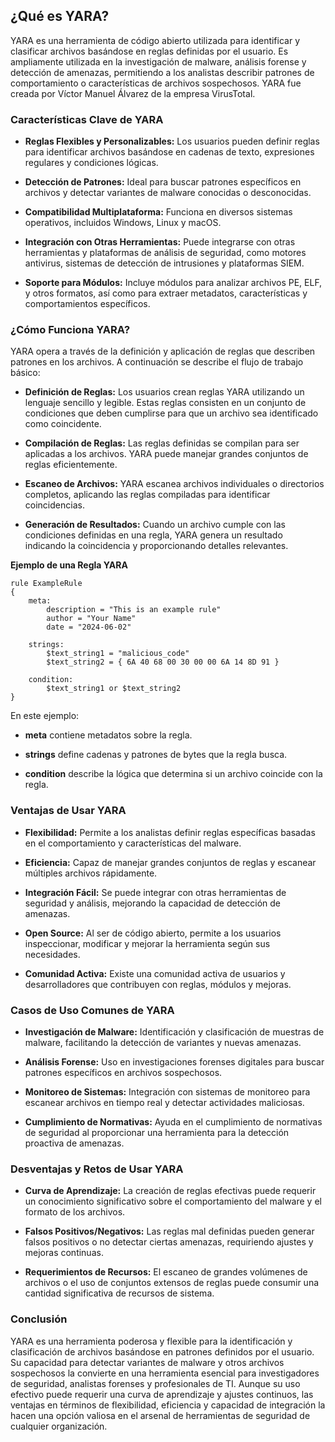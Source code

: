 ## **¿Qué es YARA?**
YARA es una herramienta de código abierto utilizada para identificar y clasificar archivos basándose en reglas definidas por el usuario. Es ampliamente utilizada en la investigación de malware, análisis forense y detección de amenazas, permitiendo a los analistas describir patrones de comportamiento o características de archivos sospechosos. YARA fue creada por Víctor Manuel Álvarez de la empresa VirusTotal.

### **Características Clave de YARA**

- **Reglas Flexibles y Personalizables:** Los usuarios pueden definir reglas para identificar archivos basándose en cadenas de texto, expresiones regulares y condiciones lógicas.
  
- **Detección de Patrones:** Ideal para buscar patrones específicos en archivos y detectar variantes de malware conocidas o desconocidas.

- **Compatibilidad Multiplataforma:** Funciona en diversos sistemas operativos, incluidos Windows, Linux y macOS.

- **Integración con Otras Herramientas:** Puede integrarse con otras herramientas y plataformas de análisis de seguridad, como motores antivirus, sistemas de detección de intrusiones y plataformas SIEM.

- **Soporte para Módulos:** Incluye módulos para analizar archivos PE, ELF, y otros formatos, así como para extraer metadatos, características y comportamientos específicos.

### **¿Cómo Funciona YARA?**
YARA opera a través de la definición y aplicación de reglas que describen patrones en los archivos. A continuación se describe el flujo de trabajo básico:

- **Definición de Reglas:** Los usuarios crean reglas YARA utilizando un lenguaje sencillo y legible. Estas reglas consisten en un conjunto de condiciones que deben cumplirse para que un archivo sea identificado como coincidente.

- **Compilación de Reglas:** Las reglas definidas se compilan para ser aplicadas a los archivos. YARA puede manejar grandes conjuntos de reglas eficientemente.

- **Escaneo de Archivos:** YARA escanea archivos individuales o directorios completos, aplicando las reglas compiladas para identificar coincidencias.

- **Generación de Resultados:** Cuando un archivo cumple con las condiciones definidas en una regla, YARA genera un resultado indicando la coincidencia y proporcionando detalles relevantes.

**Ejemplo de una Regla YARA**

```
rule ExampleRule
{
    meta:
        description = "This is an example rule"
        author = "Your Name"
        date = "2024-06-02"

    strings:
        $text_string1 = "malicious_code"
        $text_string2 = { 6A 40 68 00 30 00 00 6A 14 8D 91 }

    condition:
        $text_string1 or $text_string2
}
```

En este ejemplo:

- **meta** contiene metadatos sobre la regla.

- **strings** define cadenas y patrones de bytes que la regla busca.

- **condition** describe la lógica que determina si un archivo coincide con la regla.

### **Ventajas de Usar YARA**

- **Flexibilidad:** Permite a los analistas definir reglas específicas basadas en el comportamiento y características del malware.

- **Eficiencia:** Capaz de manejar grandes conjuntos de reglas y escanear múltiples archivos rápidamente.

- **Integración Fácil:** Se puede integrar con otras herramientas de seguridad y análisis, mejorando la capacidad de detección de amenazas.

- **Open Source:** Al ser de código abierto, permite a los usuarios inspeccionar, modificar y mejorar la herramienta según sus necesidades.

- **Comunidad Activa:** Existe una comunidad activa de usuarios y desarrolladores que contribuyen con reglas, módulos y mejoras.

### **Casos de Uso Comunes de YARA**

- **Investigación de Malware:** Identificación y clasificación de muestras de malware, facilitando la detección de variantes y nuevas amenazas.

- **Análisis Forense:** Uso en investigaciones forenses digitales para buscar patrones específicos en archivos sospechosos.

- **Monitoreo de Sistemas:** Integración con sistemas de monitoreo para escanear archivos en tiempo real y detectar actividades maliciosas.

- **Cumplimiento de Normativas:** Ayuda en el cumplimiento de normativas de seguridad al proporcionar una herramienta para la detección proactiva de amenazas.

### **Desventajas y Retos de Usar YARA**

- **Curva de Aprendizaje:** La creación de reglas efectivas puede requerir un conocimiento significativo sobre el comportamiento del malware y el formato de los archivos.

- **Falsos Positivos/Negativos:** Las reglas mal definidas pueden generar falsos positivos o no detectar ciertas amenazas, requiriendo ajustes y mejoras continuas.

- **Requerimientos de Recursos:** El escaneo de grandes volúmenes de archivos o el uso de conjuntos extensos de reglas puede consumir una cantidad significativa de recursos de sistema.

### **Conclusión**
YARA es una herramienta poderosa y flexible para la identificación y clasificación de archivos basándose en patrones definidos por el usuario. Su capacidad para detectar variantes de malware y otros archivos sospechosos la convierte en una herramienta esencial para investigadores de seguridad, analistas forenses y profesionales de TI. Aunque su uso efectivo puede requerir una curva de aprendizaje y ajustes continuos, las ventajas en términos de flexibilidad, eficiencia y capacidad de integración la hacen una opción valiosa en el arsenal de herramientas de seguridad de cualquier organización.
